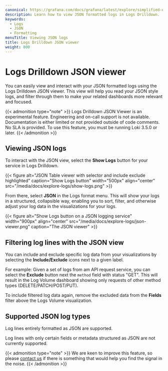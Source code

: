 ```yaml
---
canonical: https://grafana.com/docs/grafana/latest/explore/simplified-exploration/logs/viewing-json-logs/
description: Learn how to view JSON formatted logs in Logs Drilldown.
keywords:
  - Logs
  - JSON
  - Formatting
menuTitle: Viewing JSON logs
title: Logs Drilldown JSON viewer
weight: 800
---
```


# Logs Drilldown JSON viewer

You can easily view and interact with your JSON formatted logs using the Logs Drilldown JSON viewer. This view will help you read your JSON style logs, and filter through them to make your related dashboards more relevant and focused.

{{< admonition type="note" >}}
Logs Drilldown JSON Viewer is an experimental feature. Engineering and on-call support is not available. Documentation is either limited or not provided outside of code comments. No SLA is provided. To use this feature, you must be running Loki 3.5.0 or later.
{{< /admonition >}}

## Viewing JSON logs

To interact with the JSON view, select the **Show Logs** button for your service in Logs Drilldown.

{{< figure alt="JSON Table viewer with selector and include exclude highlighted" caption="Show Logs button" width="500px" align="center" src="/media/docs/explore-logs/show-logs.png" >}}

From there, select **JSON** in the Logs format menu. This will show your logs in a structured, collapsible way, enabling you to sort, filter, and otherwise adjust your log data in the visualizations for your logs.

{{< figure alt="Show Logs button on a JSON logging service" width="900px" align="center" src="/media/docs/explore-logs/json-viewer.png" caption="The JSON viewer" >}}

## Filtering log lines with the JSON view

You can include and exclude specific log data from your visualizations by selecting the **Include/Exclude** icons next to a given label.

For example: Given a set of logs from am API request service, you can select the **Exclude** button next the `method` field with status "GET". This will result in the Log Volume dashboard showing only requests of other method types (DELETE/PATCH/POST/PUT).

To include filtered log data again, remove the excluded data from the **Fields** filter above the Logs Volume visualization.

## Supported JSON log types

Log lines entirely formatted as JSON are supported.

Log lines with only certain fields or metadata structured as JSON are not currently supported.

{{< admonition type="note" >}}
We are keen to improve this feature, so please [contact us](https://forms.gle/1sYWCTPvD72T1dPH9) if there is something that would help you find the signal in the noise.
{{< /admonition >}}
